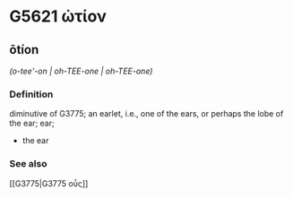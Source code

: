 # G5621 ὠτίον

## ōtíon

_(o-tee'-on | oh-TEE-one | oh-TEE-one)_

### Definition

diminutive of G3775; an earlet, i.e., one of the ears, or perhaps the lobe of the ear; ear; 

- the ear

### See also

[[G3775|G3775 οὖς]]

